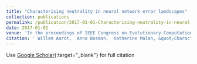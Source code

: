 ```yaml
---
title: "Characterising neutrality in neural network error landscapes"
collection: publications
permalink: /publication/2017-01-01-Characterising-neutrality-in-neural-network-error-landscapes
date: 2017-01-01
venue: 'In the proceedings of IEEE Congress on Evolutionary Computation'
citation: ' Willem Aardt,  Anna Bosman,  Katherine Malan, &quot;Characterising neutrality in neural network error landscapes.&quot; In the proceedings of IEEE Congress on Evolutionary Computation, 2017.'
---
```

Use [Google Scholar](https://scholar.google.com/scholar?q=Characterising+neutrality+in+neural+network+error+landscapes){:target="_blank"} for full citation